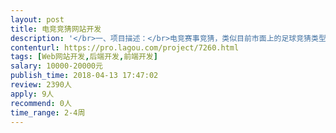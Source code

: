 ```yaml
---                
layout: post       
title: 电竞竞猜网站开发           
description: '</br>一、项目描述：</br>电竞赛事竞猜，类似目前市面上的足球竞猜类型，只不过赛事换为电竞赛事，比如LOL，Dota2等。</br></br>二、主要功能点：</br>竞猜，充值，登录，聊天</br></br>三、可参考产品：</br>http://www.vpgame.com/</br></br>四、人员要求：</br>1、有竞猜类的开发经验</br>2、熟悉Django框架</br>3、良好的沟通能力和契约精神。</br>'     
contenturl: https://pro.lagou.com/project/7260.html      
tags: [Web网站开发,后端开发,前端开发]            
salary: 10000-20000元          
publish_time: 2018-04-13 17:47:02         
review: 2390人                   
apply: 9人                   
recommend: 0人                   
time_range: 2-4周              
---                 
```

